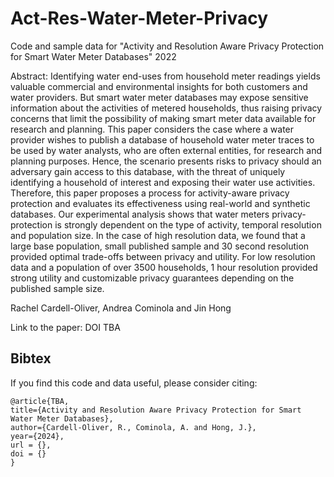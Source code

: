 # Act-Res-Water-Meter-Privacy

Code and sample data for "Activity and Resolution Aware Privacy Protection for Smart Water Meter Databases" 
2022

Abstract: 
Identifying water end-uses from household meter readings yields valuable commercial and environmental insights for both customers and water providers. But smart water meter databases may expose sensitive information about the activities of metered households, thus raising privacy concerns that limit the possibility of making smart meter data available for research and planning. This paper considers the case where a water provider wishes to publish a database of household water meter traces to be used by water analysts, who are often external entities, for research and planning purposes. Hence, the scenario presents risks to privacy should an adversary gain access to this database, with the threat of uniquely identifying a household of interest and exposing their water use activities. Therefore, this paper proposes a process for activity-aware privacy protection and evaluates its effectiveness using real-world and synthetic databases.  Our experimental analysis shows that water meters privacy-protection is strongly dependent on the type of activity, temporal resolution and population size.  In the case of high resolution data, we found that a large base population, small published sample and 30 second resolution provided optimal trade-offs between privacy and utility.  For low resolution data and a population of over 3500 households, 1 hour resolution provided strong utility and customizable privacy guarantees depending on the published sample size.

Rachel Cardell-Oliver, Andrea Cominola and Jin Hong

Link to the paper: DOI  TBA

## Bibtex
If you find this code and data useful, please consider citing:


    @article{TBA,
    title={Activity and Resolution Aware Privacy Protection for Smart Water Meter Databases},
    author={Cardell-Oliver, R., Cominola, A. and Hong, J.},
    year={2024},
    url = {},
    doi = {}
    }
